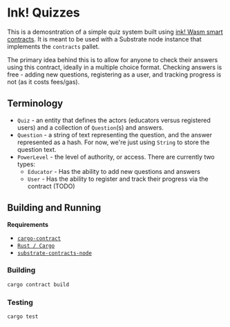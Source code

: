# Ink! Quizzes

This is a demosntration of a simple quiz system built using [ink! Wasm smart contracts](https://use.ink/).  It is meant to be used with a Substrate node instance that implements the `contracts` pallet.

The primary idea behind this is to allow for anyone to check their answers using this contract, ideally in a multiple choice format.  Checking answers is free - adding new questions, registering as a user, and tracking progress is not (as it costs fees/gas).

## Terminology

- `Quiz` - an entity that defines the actors (educators versus registered users) and a collection of `Question`(s) and answers.
- `Question` - a string of text representing the question, and the answer represented as a hash.  For now, we're just using `String` to store the question text.
- `PowerLevel` - the level of authority, or access.  There are currently two types:
    - `Educator` - Has the ability to add new questions and answers
    - `User` - Has the ability to register and track their progress via the contract (TODO)

## Building and Running

**Requirements**

- [`cargo-contract`](https://github.com/paritytech/cargo-contract)
- [`Rust / Cargo`](https://doc.rust-lang.org/cargo/getting-started/installation.html)
- [`substrate-contracts-node`](https://use.ink/getting-started/setup#installing-substrate-contracts-node)


### Building

```sh
cargo contract build
```

### Testing

```sh
cargo test
```

